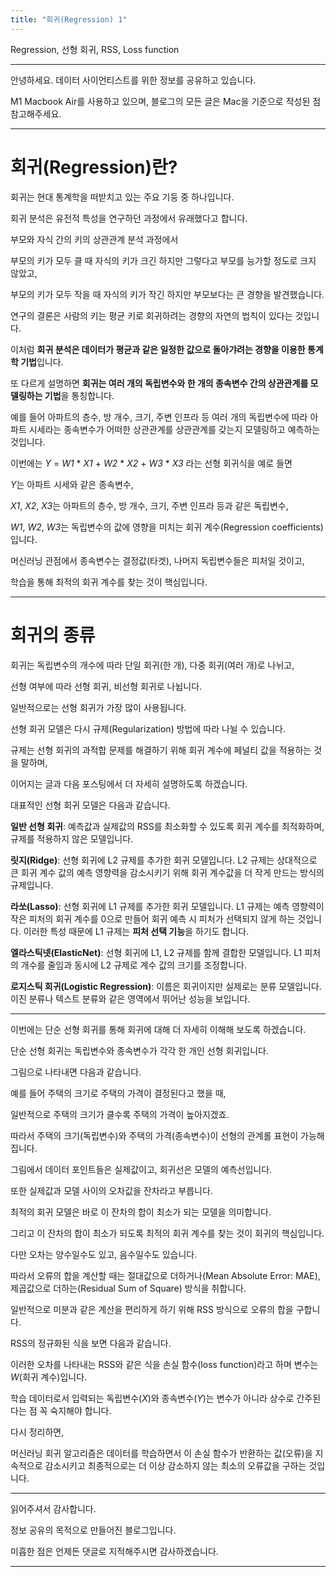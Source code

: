 ```yaml
---
title: "회귀(Regression) 1"
---
```

Regression, 선형 회귀, RSS, Loss function

----

안녕하세요.
데이터 사이언티스트를 위한 정보를 공유하고 있습니다.

M1 Macbook Air를 사용하고 있으며, 블로그의 모든 글은 Mac을 기준으로 작성된 점 참고해주세요.

----

# 회귀(Regression)란?

회귀는 현대 통계학을 떠받치고 있는 주요 기둥 중 하나입니다.

회귀 분석은 유전적 특성을 연구하던 과정에서 유래했다고 합니다.

부모와 자식 간의 키의 상관관계 분석 과정에서

부모의 키가 모두 클 때 자식의 키가 크긴 하지만 그렇다고 부모를 능가할 정도로 크지 않았고,

부모의 키가 모두 작을 때 자식의 키가 작긴 하지만 부모보다는 큰 경향을 발견했습니다.

연구의 결론은 사람의 키는 평균 키로 회귀하려는 경향의 자연의 법칙이 있다는 것입니다.

이처럼 **회귀 분석은 데이터가 평균과 같은 일정한 값으로 돌아갸려는 경향을 이용한 통계학 기법**입니다.

또 다르게 설명하면 **회귀는 여러 개의 독립변수와 한 개의 종속변수 간의 상관관계를 모델링하는 기법**을 통칭합니다.

예를 들어 아파트의 층수, 방 개수, 크기, 주변 인프라 등 여러 개의 독립변수에 따라 아파트 시세라는 종속변수가 어떠한 상관관계를 상관관계를 갖는지 모델링하고 예측하는 것입니다.

이번에는 *Y* = *W1* * *X1* + *W2* * *X2* + *W3* * *X3* 라는 선형 회귀식을 예로 들면

*Y*는 아파트 시세와 같은 종속변수,

*X1*, *X2*, *X3*는 아파트의 층수, 방 개수, 크기, 주변 인프라 등과 같은 독립변수,

*W1*, *W2*, *W3*는 독립변수의 값에 영향을 미치는 회귀 계수(Regression coefficients)입니다.

머신러닝 관점에서 종속변수는 결정값(타겟), 나머지 독립변수들은 피처일 것이고,

학습을 통해 최적의 회귀 계수를 찾는 것이 핵심입니다.

----

# 회귀의 종류

회귀는 독립변수의 개수에 따라 단일 회귀(한 개), 다중 회귀(여러 개)로 나뉘고,

선형 여부에 따라 선형 회귀, 비선형 회귀로 나뉩니다.

일반적으로는 선형 회귀가 가장 많이 사용됩니다.

선형 회귀 모델은 다시 규제(Regularization) 방법에 따라 나뉠 수 있습니다.

규제는 선형 회귀의 과적합 문제를 해결하기 위해 회귀 계수에 페널티 값을 적용하는 것을 말하며,

이어지는 글과 다음 포스팅에서 더 자세히 설명하도록 하겠습니다.

대표적인 선형 회귀 모델은 다음과 같습니다.

**일반 선형 회귀**: 예측값과 실제값의 RSS를 최소화할 수 있도록 회귀 계수를 최적화하며, 규제를 적용하지 않은 모델입니다.

**릿지(Ridge)**: 선형 회귀에 L2 규제를 추가한 회귀 모델입니다. L2 규제는 상대적으로 큰 회귀 계수 값의 예측 영향력을 감소시키기 위해 회귀 계수값을 더 작게 만드는 방식의 규제입니다.

**라쏘(Lasso)**: 선형 회귀에 L1 규제를 추가한 회귀 모델입니다. L1 규제는 예측 영향력이 작은 피처의 회귀 계수를 0으로 만들어 회귀 예측 시 피처가 선택되지 않게 하는 것입니다. 이러한 특성 때문에 L1 규제는 **피처 선택 기능**을 하기도 합니다.

**엘라스틱넷(ElasticNet)**: 선형 회귀에 L1, L2 규제를 함께 결합한 모델입니다. L1 피처의 개수를 줄임과 동시에 L2 규제로 계수 값의 크기를 조정합니다.

**로지스틱 회귀(Logistic Regression)**: 이름은 회귀이지만 실제로는 분류 모델입니다. 이진 분류나 텍스트 분류와 같은 영역에서 뛰어난 성능을 보입니다.

----

이번에는 단순 선형 회귀를 통해 회귀에 대해 더 자세히 이해해 보도록 하겠습니다.

단순 선형 회귀는 독립변수와 종속변수가 각각 한 개인 선형 회귀입니다.

그림으로 나타내면 다음과 같습니다.

예를 들어 주택의 크기로 주택의 가격이 결정된다고 했을 때,

일반적으로 주택의 크기가 클수록 주택의 가격이 높아지겠죠.

따라서 주택의 크기(독립변수)와 주택의 가격(종속변수)이 선형의 관계롤 표현이 가능해집니다.

그림에서 데이터 포인트들은 실제값이고, 회귀선은 모델의 예측선입니다.

또한 실제값과 모델 사이의 오차값을 잔차라고 부릅니다.

최적의 회귀 모델은 바로 이 잔차의 합이 최소가 되는 모델을 의미합니다.

그리고 이 잔차의 합이 최소가 되도록 최적의 회귀 계수를 찾는 것이 회귀의 핵심입니다.

다만 오차는 양수일수도 있고, 음수일수도 있습니다.

따라서 오류의 합을 계산할 때는 절대값으로 더하거나(Mean Absolute Error: MAE), 제곱값으로 더하는(Residual Sum of Square) 방식을 취합니다.

일반적으로 미분과 같은 계산을 편리하게 하기 위해 RSS 방식으로 오류의 합을 구합니다.

RSS의 정규화된 식을 보면 다음과 같습니다.

이러한 오차를 나타내는 RSS와 같은 식을 손실 함수(loss function)라고 하며 변수는 *W*(회귀 계수)입니다.

학습 데이터로서 입력되는 독립변수(*X*)와 종속변수(*Y*)는 변수가 아니라 상수로 간주된다는 점 꼭 숙지해야 합니다.

다시 정리하면,

머신러닝 회귀 알고리즘은 데이터를 학습하면서 이 손실 함수가 반환하는 값(오류)을 지속적으로 감소시키고 최종적으로는 더 이상 감소하지 않는 최소의 오류값을 구하는 것입니다.

----

읽어주셔서 감사합니다.

정보 공유의 목적으로 만들어진 블로그입니다.

미흡한 점은 언제든 댓글로 지적해주시면 감사하겠습니다.

----
